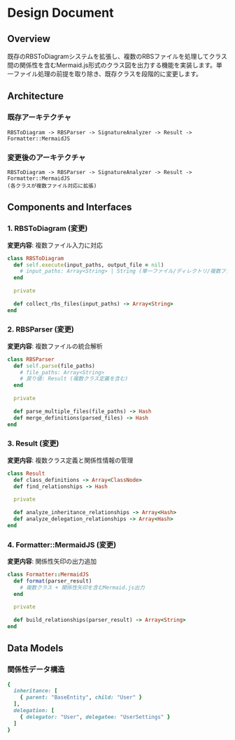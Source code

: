 # Design Document

## Overview

既存のRBSToDiagramシステムを拡張し、複数のRBSファイルを処理してクラス間の関係性を含むMermaid.js形式のクラス図を出力する機能を実装します。単一ファイル処理の前提を取り除き、既存クラスを段階的に変更します。

## Architecture

### 既存アーキテクチャ
```
RBSToDiagram -> RBSParser -> SignatureAnalyzer -> Result -> Formatter::MermaidJS
```

### 変更後のアーキテクチャ
```
RBSToDiagram -> RBSParser -> SignatureAnalyzer -> Result -> Formatter::MermaidJS
(各クラスが複数ファイル対応に拡張)
```

## Components and Interfaces

### 1. RBSToDiagram (変更)

**変更内容**: 複数ファイル入力に対応

```ruby
class RBSToDiagram
  def self.execute(input_paths, output_file = nil)
    # input_paths: Array<String> | String (単一ファイル/ディレクトリ/複数ファイル)
  end
  
  private
  
  def collect_rbs_files(input_paths) -> Array<String>
end
```

### 2. RBSParser (変更)

**変更内容**: 複数ファイルの統合解析

```ruby
class RBSParser
  def self.parse(file_paths)
    # file_paths: Array<String>
    # 戻り値: Result (複数クラス定義を含む)
  end
  
  private
  
  def parse_multiple_files(file_paths) -> Hash
  def merge_definitions(parsed_files) -> Hash
end
```

### 3. Result (変更)

**変更内容**: 複数クラス定義と関係性情報の管理

```ruby
class Result
  def class_definitions -> Array<ClassNode>
  def find_relationships -> Hash
  
  private
  
  def analyze_inheritance_relationships -> Array<Hash>
  def analyze_delegation_relationships -> Array<Hash>
end
```

### 4. Formatter::MermaidJS (変更)

**変更内容**: 関係性矢印の出力追加

```ruby
class Formatter::MermaidJS
  def format(parser_result)
    # 複数クラス + 関係性矢印を含むMermaid.js出力
  end
  
  private
  
  def build_relationships(parser_result) -> Array<String>
end
```

## Data Models

### 関係性データ構造

```ruby
{
  inheritance: [
    { parent: "BaseEntity", child: "User" }
  ],
  delegation: [
    { delegator: "User", delegatee: "UserSettings" }
  ]
}
```